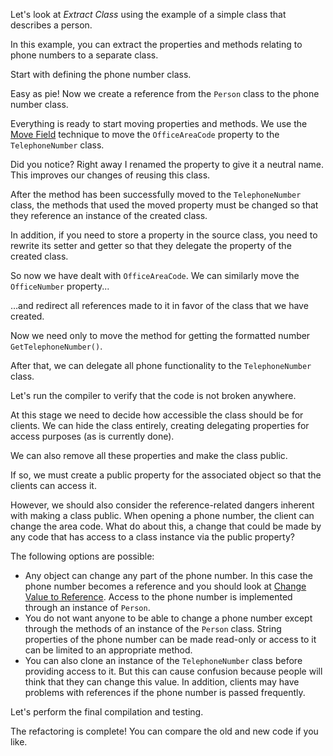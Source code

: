 Let's look at <i>Extract Class</i> using the example of a simple class that describes a person.

In this example, you can extract the properties and methods relating to phone numbers to a separate class.

Start with defining the phone number class.

Easy as pie! Now we create a reference from the <code>Person</code> class to the phone number class.

Everything is ready to start moving properties and methods. We use the <a href="/move-field">Move Field</a> technique to move the <code>OfficeAreaCode</code> property to the <code>TelephoneNumber</code> class.

Did you notice? Right away I renamed the property to give it a neutral name. This improves our changes of reusing this class.

After the method has been successfully moved to the <code>TelephoneNumber</code> class, the methods that used the moved property must be changed so that they reference an instance of the created class.

In addition, if you need to store a property in the source class, you need to rewrite its setter and getter so that they delegate the property of the created class.

So now we have dealt with <code>OfficeAreaCode</code>. We can similarly move the <code>OfficeNumber</code> property...

…and redirect all references made to it in favor of the class that we have created.

Now we need only to move the method for getting the formatted number <code>GetTelephoneNumber()</code>.

After that, we can delegate all phone functionality to the <code>TelephoneNumber</code> class.

Let's run the compiler to verify that the code is not broken anywhere.

At this stage we need to decide how accessible the class should be for clients. We can hide the class entirely, creating delegating properties for access purposes (as is currently done).

We can also remove all these properties and make the class public.

If so, we must create a public property for the associated object so that the clients can access it.

However, we should also consider the reference-related dangers inherent with making a class public. When opening a phone number, the client can change the area code. What do about this, a change that could be made by any code that has access to a class instance via the public property?

The following options are possible: <ul><li>Any object can change any part of the phone number. In this case the phone number becomes a reference and you should look at <a href="/change-value-to-reference">Change Value to Reference</a>. Access to the phone number is implemented through an instance of <code>Person</code>.</li><li>You do not want anyone to be able to change a phone number except through the methods of an instance of the <code>Person</code> class. String properties of the phone number can be made read-only or access to it can be limited to an appropriate method.</li><li>You can also clone an instance of the <code>TelephoneNumber</code> class before providing access to it. But this can cause confusion because people will think that they can change this value. In addition, clients may have problems with references if the phone number is passed frequently.</li></ul>

Let's perform the final compilation and testing.

The refactoring is complete! You can compare the old and new code if you like.